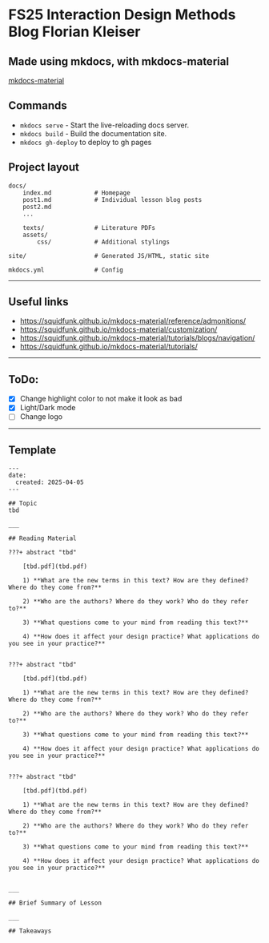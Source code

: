 # FS25 Interaction Design Methods Blog Florian Kleiser

## Made using mkdocs, with mkdocs-material
[mkdocs-material](https://github.com/squidfunk/mkdocs-material)

## Commands

* `mkdocs serve` - Start the live-reloading docs server.
* `mkdocs build` - Build the documentation site.
* `mkdocs gh-deploy` to deploy to gh pages

## Project layout

    docs/
        index.md            # Homepage
        post1.md            # Individual lesson blog posts
        post2.md
        ...

        texts/              # Literature PDFs
        assets/             
            css/            # Additional stylings

    site/                   # Generated JS/HTML, static site

    mkdocs.yml              # Config
___

## Useful links
- https://squidfunk.github.io/mkdocs-material/reference/admonitions/
- https://squidfunk.github.io/mkdocs-material/customization/
- https://squidfunk.github.io/mkdocs-material/tutorials/blogs/navigation/
- https://squidfunk.github.io/mkdocs-material/tutorials/

___

## ToDo:
- [x] Change highlight color to not make it look as bad
- [x] Light/Dark mode
- [ ] Change logo

___

## Template

```
---
date:
  created: 2025-04-05
---

## Topic
tbd

___

## Reading Material

???+ abstract "tbd"

    [tbd.pdf](tbd.pdf)

    1) **What are the new terms in this text? How are they defined? Where do they come from?**

    2) **Who are the authors? Where do they work? Who do they refer to?**

    3) **What questions come to your mind from reading this text?**

    4) **How does it affect your design practice? What applications do you see in your practice?**


???+ abstract "tbd"

    [tbd.pdf](tbd.pdf)

    1) **What are the new terms in this text? How are they defined? Where do they come from?** 

    2) **Who are the authors? Where do they work? Who do they refer to?**

    3) **What questions come to your mind from reading this text?**

    4) **How does it affect your design practice? What applications do you see in your practice?**


???+ abstract "tbd"

    [tbd.pdf](tbd.pdf)

    1) **What are the new terms in this text? How are they defined? Where do they come from?**

    2) **Who are the authors? Where do they work? Who do they refer to?**

    3) **What questions come to your mind from reading this text?**

    4) **How does it affect your design practice? What applications do you see in your practice?**


___

## Brief Summary of Lesson

___

## Takeaways

```